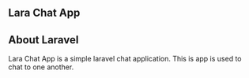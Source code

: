 <h2>Lara Chat App</h2>

## About Laravel

Lara Chat App is a simple laravel chat application. This is app is used to chat to one another.


